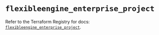 # `flexibleengine_enterprise_project`

Refer to the Terraform Registry for docs: [`flexibleengine_enterprise_project`](https://registry.terraform.io/providers/flexibleenginecloud/flexibleengine/1.46.0/docs/resources/enterprise_project).
